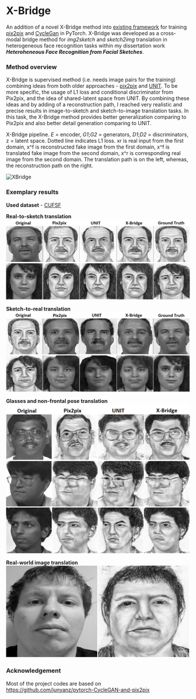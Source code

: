 # X-Bridge

An addition of a novel X-Bridge method into [existing framework](https://github.com/junyanz/pytorch-CycleGAN-and-pix2pix
) for training  [pix2pix](https://phillipi.github.io/pix2pix/)
and [CycleGan](https://junyanz.github.io/CycleGAN/) in PyTorch. 
X-Bridge was developed as a cross-modal bridge method for _img2sketch_ and _sketch2img_
translation in heterogeneous face recognition tasks within my dissertation work 
_**Heteroheneous Face Recognition from Facial Sketches**_.

### Method overview

X-Bridge is supervised method (i.e. needs image pairs for the training) combining ideas from both older approaches - 
[pix2pix](https://phillipi.github.io/pix2pix/) and [UNIT](https://github.com/mingyuliutw/UNIT). To be more specific, 
the usage of L1 loss and conditional discriminator from Pix2pix, and the idea of shared-latent space from UNIT. By 
combining these ideas and by adding of a reconstruction path, I reached very realistic and precise results 
in image-to-sketch and sketch-to-image translation tasks. In this task, the X-Bridge method provides 
better generalization comparing to Pix2pix and also better detail generation comparing to UNIT.

X-Bridge pipeline. _E_ = encoder, _G1_;_G2_ = generators, _D1_;_D2_ = discriminators, 
z = latent space. Dotted line indicates L1 loss. xr is real input from the first domain, x^f is
reconstructed fake image from the first domain, x^f is translated fake image from the second
domain, x^r is corresponding real image from the second domain. The translation path is on
the left, whereas, the reconstruction path on the right.

![XBridge](imgs/XBridge_structure.png)


### Exemplary results

**Used dataset** - [CUFSF](http://mmlab.ie.cuhk.edu.hk/archive/cufsf/)

**Real-to-sketch translation**
![real2sketch1](imgs/complet_real2sketch1.png)
![real2sketch1](imgs/complet_real2sketch2.png)

**Sketch-to-real translation**
![sketch2real1](imgs/complet_sketch2real1.png)
![sketch2real2](imgs/complet_sketch2real2.png)

**Glasses and non-frontal pose translation**
![glasses](imgs/generalization.png)
![rotation](imgs/rotation.png)
![rotation2](imgs/rotation_2.png)

**Real-world image translation**
![me](imgs/ja.png)

### Acknowledgement
Most of the project codes are based on 
https://github.com/junyanz/pytorch-CycleGAN-and-pix2pix
